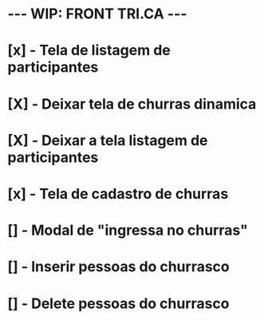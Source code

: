 # --- WIP: FRONT TRI.CA ---
  
# [x] - Tela de listagem de participantes
# [X] - Deixar tela de churras dinamica
# [X] - Deixar a tela listagem de participantes
# [x] - Tela de cadastro de churras
# [] - Modal de "ingressa no churras"
# [] - Inserir pessoas do churrasco
# [] - Delete pessoas do churrasco